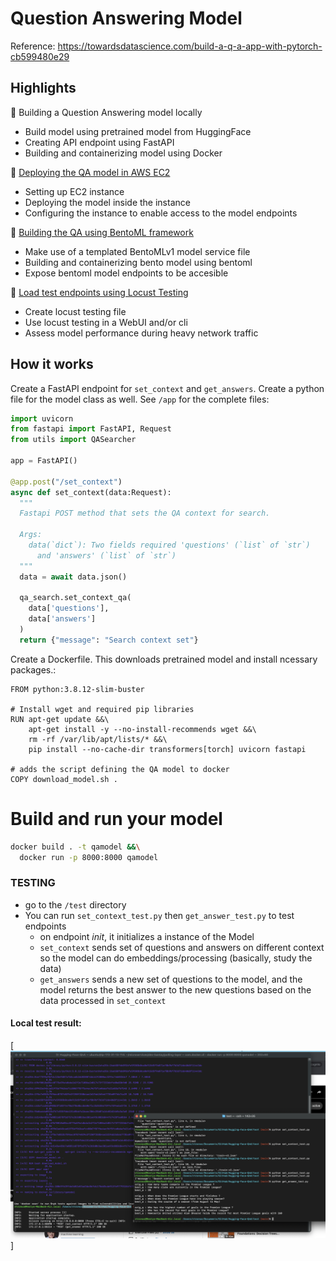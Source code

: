 # Question Answering Model

Reference: https://towardsdatascience.com/build-a-q-a-app-with-pytorch-cb599480e29

## Highlights

🍭 Building a Question Answering model locally
- Build model using pretrained model from HuggingFace
- Creating API endpoint using FastAPI
- Building and containerizing model using Docker

🍭 [Deploying the QA model in AWS EC2](https://github.com/rjtronco/Hugging-Face-QnA/blob/main/EC2_Deployment.md)
- Setting up EC2 instance
- Deploying the model inside the instance
- Configuring the instance to enable access to the model endpoints


🍭 [Building the QA using BentoML framework](https://github.com/rjtronco/Hugging-Face-QnA/new/main/QnA_BentoML) 
- Make use of a templated BentoMLv1 model service file
- Building and containerizing bento model using bentoml
- Expose bentoml model endpoints to be accesible

🍭 [Load test endpoints using Locust Testing](https://github.com/rjtronco/Hugging-Face-QnA/blob/main/test/Locust%20Testing.mdL) 
- Create locust testing file
- Use locust testing in a WebUI and/or cli
- Assess model performance during heavy network traffic


## How it works

Create a FastAPI endpoint for `set_context` and `get_answers`. Create a python file for the model class as well. 
See `/app` for the complete files:

```python
import uvicorn
from fastapi import FastAPI, Request
from utils import QASearcher

app = FastAPI()

@app.post("/set_context")
async def set_context(data:Request):
  """
  Fastapi POST method that sets the QA context for search.
  
  Args:
    data(`dict`): Two fields required 'questions' (`list` of `str`)
      and 'answers' (`list` of `str`)
  """
  data = await data.json()
  
  qa_search.set_context_qa(
    data['questions'], 
    data['answers']
  )
  return {"message": "Search context set"}
```


Create a Dockerfile. This downloads pretrained model and install ncessary packages.:

```docker
FROM python:3.8.12-slim-buster

# Install wget and required pip libraries
RUN apt-get update &&\
    apt-get install -y --no-install-recommends wget &&\
    rm -rf /var/lib/apt/lists/* &&\
    pip install --no-cache-dir transformers[torch] uvicorn fastapi

# adds the script defining the QA model to docker
COPY download_model.sh .
```

# Build and run your model

```bash
docker build . -t qamodel &&\
  docker run -p 8000:8000 qamodel
```


### TESTING
  - go to the `/test` directory
  - You can run `set_context_test.py` then `get_answer_test.py` to test endpoints
    - on endpoint *init*, it initializes a instance of the Model
    - `set_context` sends set of questions and answers on different context so the model can do embeddings/processing (basically, study the data)
    - `get_answers` sends a new set of questions to the model, and the model returns the best answer to the new questions based on the data processed in `set_context`
    
#### Local test result:

[<img src="https://github.com/rjtronco/Hugging-Face-QnA/blob/main/local_testing_result.png" width="800px" margin-left="-5px">]
<br>



